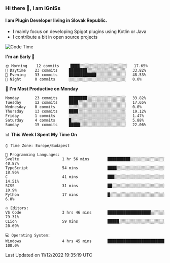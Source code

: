 ### Hi there 👋, I am iGniSs

#### I am Plugin Developer living in Slovak Republic.
- I mainly focus on developing Spigot plugins using Kotlin or Java
- I contribute a bit in open source projects

<!--START_SECTION:waka-->
![Code Time](http://img.shields.io/badge/Code%20Time-979%20hrs%2045%20mins-blue)

**I'm an Early 🐤** 

```text
🌞 Morning    12 commits     ████░░░░░░░░░░░░░░░░░░░░░   17.65% 
🌆 Daytime    23 commits     ████████░░░░░░░░░░░░░░░░░   33.82% 
🌃 Evening    33 commits     ████████████░░░░░░░░░░░░░   48.53% 
🌙 Night      0 commits      ░░░░░░░░░░░░░░░░░░░░░░░░░   0.0%

```
📅 **I'm Most Productive on Monday** 

```text
Monday       23 commits     ████████░░░░░░░░░░░░░░░░░   33.82% 
Tuesday      12 commits     ████░░░░░░░░░░░░░░░░░░░░░   17.65% 
Wednesday    0 commits      ░░░░░░░░░░░░░░░░░░░░░░░░░   0.0% 
Thursday     13 commits     ████░░░░░░░░░░░░░░░░░░░░░   19.12% 
Friday       1 commits      ░░░░░░░░░░░░░░░░░░░░░░░░░   1.47% 
Saturday     4 commits      █░░░░░░░░░░░░░░░░░░░░░░░░   5.88% 
Sunday       15 commits     █████░░░░░░░░░░░░░░░░░░░░   22.06%

```


📊 **This Week I Spent My Time On** 

```text
⌚︎ Time Zone: Europe/Budapest

💬 Programming Languages: 
Svelte                   1 hr 56 mins        ██████████░░░░░░░░░░░░░░░   40.87% 
TypeScript               54 mins             ████░░░░░░░░░░░░░░░░░░░░░   18.96% 
C                        41 mins             ███░░░░░░░░░░░░░░░░░░░░░░   14.51% 
SCSS                     31 mins             ██░░░░░░░░░░░░░░░░░░░░░░░   10.9% 
Python                   17 mins             █░░░░░░░░░░░░░░░░░░░░░░░░   6.0%

🔥 Editors: 
VS Code                  3 hrs 46 mins       ███████████████████░░░░░░   79.31% 
CLion                    59 mins             █████░░░░░░░░░░░░░░░░░░░░   20.69%

💻 Operating System: 
Windows                  4 hrs 45 mins       █████████████████████████   100.0%

```


 Last Updated on 11/12/2022 19:35:19 UTC
<!--END_SECTION:waka-->